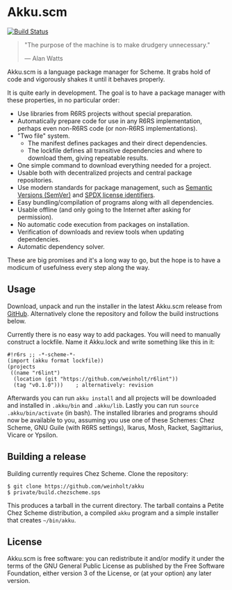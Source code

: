 # Akku.scm

[![Build Status](https://travis-ci.org/weinholt/akku.svg?branch=master)](https://travis-ci.org/weinholt/akku)

> "The purpose of the machine is to make drudgery unnecessary."
>
> &mdash; Alan Watts

Akku.scm is a language package manager for Scheme. It grabs hold of
code and vigorously shakes it until it behaves properly.

It is quite early in development. The goal is to have a package
manager with these properties, in no particular order:

* Use libraries from R6RS projects without special preparation.
* Automatically prepare code for use in any R6RS implementation,
  perhaps even non-R6RS code (or non-R6RS implementations).
* "Two file" system.
    * The manifest defines packages and their direct dependencies.
    * The lockfile defines all transitive dependencies and where to
      download them, giving repeatable results.
* One simple command to download everything needed for a project.
* Usable both with decentralized projects and central package
  repositories.
* Use modern standards for package management, such
  as [Semantic Versions (SemVer)](http://semver.org/)
  and [SPDX license identifiers](https://spdx.org/).
* Easy bundling/compilation of programs along with all dependencies.
* Usable offline (and only going to the Internet after asking for
  permission).
* No automatic code execution from packages on installation.
* Verification of downloads and review tools when updating
  dependencies.
* Automatic dependency solver.

These are big promises and it's a long way to go, but the hope is to
have a modicum of usefulness every step along the way.

## Usage

Download, unpack and run the installer in the latest Akku.scm release
from [GitHub](https://github.com/weinholt/akku/releases). Alternatively
clone the repository and follow the build instructions below.

Currently there is no easy way to add packages. You will need to
manually construct a lockfile. Name it Akku.lock and write something
like this in it:

```
#!r6rs ;; -*-scheme-*-
(import (akku format lockfile))
(projects
 ((name "r6lint")
  (location (git "https://github.com/weinholt/r6lint"))
  (tag "v0.1.0")))    ; alternatively: revision
```

Afterwards you can run `akku install` and all projects will be
downloaded and installed in `.akku/bin` and `.akku/lib`. Lastly you
can run `source .akku/bin/activate` (in bash). The installed libraries
and programs should now be available to you, assuming you use one of
these Schemes: Chez Scheme, GNU Guile (with R6RS settings), Ikarus,
Mosh, Racket, Sagittarius, Vicare or Ypsilon.

## Building a release

Building currently requires Chez Scheme. Clone the repository:

```
$ git clone https://github.com/weinholt/akku
$ private/build.chezscheme.sps
```

This produces a tarball in the current directory. The tarball contains
a Petite Chez Scheme distribution, a compiled `akku` program and a
simple installer that creates `~/bin/akku`.

## License

Akku.scm is free software: you can redistribute it and/or modify it
under the terms of the GNU General Public License as published by the
Free Software Foundation, either version 3 of the License, or (at your
option) any later version.
